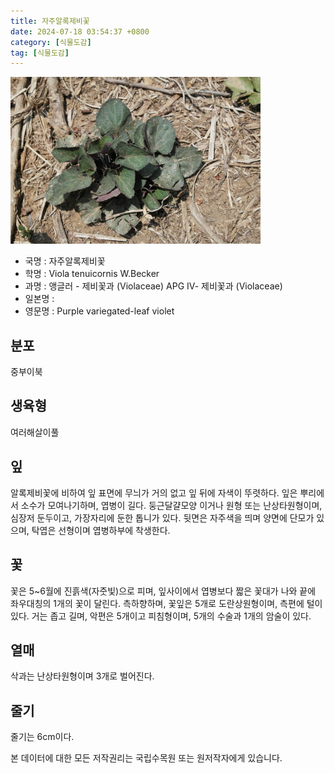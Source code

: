 ```yaml
---
title: 자주알록제비꽃
date: 2024-07-18 03:54:37 +0800
category: [식물도감]
tag: [식물도감]
---
```




![자주알록제비꽃](/assets/img/fileUpload/plants/basic/Violaceae/Viola/P000004582/P000004582_220206_1_th2.jpg)
- 국명 : 자주알록제비꽃
- 학명 : Viola tenuicornis W.Becker
- 과명 : 앵글러 - 제비꽃과 (Violaceae) APG Ⅳ- 제비꽃과 (Violaceae)
- 일본명 : 
- 영문명 : Purple variegated-leaf violet


## 분포
중부이북
## 생육형
여러해살이풀 
## 잎
알록제비꽃에 비하여 잎 표면에 무늬가 거의 없고 잎 뒤에 자색이 뚜렷하다. 잎은 뿌리에서 소수가 모여나기하며, 엽병이 길다. 둥근달걀모양 이거나 원형 또는 난상타원형이며, 심장저 둔두이고, 가장자리에 둔한 톱니가 있다. 뒷면은 자주색을 띄며 양면에 단모가 있으며, 탁엽은 선형이며 엽병하부에 착생한다.
## 꽃
꽃은 5~6월에 진흙색(자줏빛)으로 피며, 잎사이에서 엽병보다 짧은 꽃대가 나와 끝에 좌우대칭의 1개의 꽃이 달린다. 측하향하며, 꽃잎은 5개로 도란상원형이며, 측편에 털이 있다. 거는 좁고 길며, 악편은 5개이고 피침형이며, 5개의 수술과 1개의 암술이 있다.
## 열매
삭과는 난상타원형이며 3개로 벌어진다.
## 줄기
줄기는 6cm이다.






본 데이터에 대한 모든 저작권리는 국립수목원 또는 원저작자에게 있습니다.
